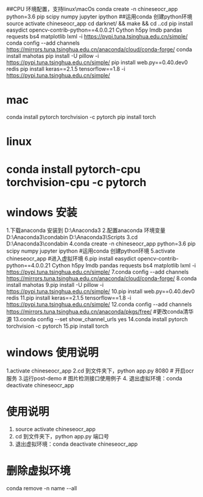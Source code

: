 ##CPU 环境配置，支持linux\macOs
conda create -n chineseocr_app python=3.6 pip scipy numpy jupyter ipython ##运用conda 创建python环境
source activate chineseocr_app
cd darknet/ && make && cd ..cd
pip install easydict opencv-contrib-python==4.0.0.21 Cython h5py lmdb pandas requests bs4 matplotlib lxml -i https://pypi.tuna.tsinghua.edu.cn/simple/
conda config --add channels https://mirrors.tuna.tsinghua.edu.cn/anaconda/cloud/conda-forge/
conda install mahotas
pip install -U pillow -i https://pypi.tuna.tsinghua.edu.cn/simple/
pip install web.py==0.40.dev0 redis
pip install keras==2.1.5 tensorflow==1.8 -i https://pypi.tuna.tsinghua.edu.cn/simple/
# mac
conda install pytorch torchvision -c pytorch
pip install torch
# linux
# conda install pytorch-cpu torchvision-cpu -c pytorch

# windows 安装
1.下载anaconda  安装到 D:\Anaconda3
2.配置anaconda 环境变量 D:\Anaconda3\condabin   D:\Anaconda3\Scripts
3.cd D:\Anaconda3\condabin
4.conda create -n chineseocr_app python=3.6 pip scipy numpy jupyter ipython      #运用conda 创建python环境
5.activate chineseocr_app  #进入虚拟环境 
6.pip install easydict opencv-contrib-python==4.0.0.21 Cython h5py lmdb pandas requests bs4 matplotlib lxml -i https://pypi.tuna.tsinghua.edu.cn/simple/
7.conda config --add channels https://mirrors.tuna.tsinghua.edu.cn/anaconda/cloud/conda-forge/
8.conda install mahotas
9.pip install -U pillow -i https://pypi.tuna.tsinghua.edu.cn/simple/
10.pip install web.py==0.40.dev0 redis
11.pip install keras==2.1.5 tensorflow==1.8 -i https://pypi.tuna.tsinghua.edu.cn/simple/
12.conda config --add channels https://mirrors.tuna.tsinghua.edu.cn/anaconda/pkgs/free/  #更改conda清华源
13.conda config --set show_channel_urls yes
14.conda install pytorch torchvision -c pytorch
15.pip install torch

# windows 使用说明
1.activate chineseocr_app
2.cd 到文件夹下，python app.py 8080   # 开启ocr 服务
3.运行post-demo  # 图片检测接口使用例子
4. 退出虚拟环境：conda deactivate chineseocr_app



# 使用说明
1. source activate chineseocr_app
2. cd 到文件夹下，python app.py 端口号
3. 退出虚拟环境：conda deactivate chineseocr_app
# 删除虚拟环境
conda remove -n name --all
